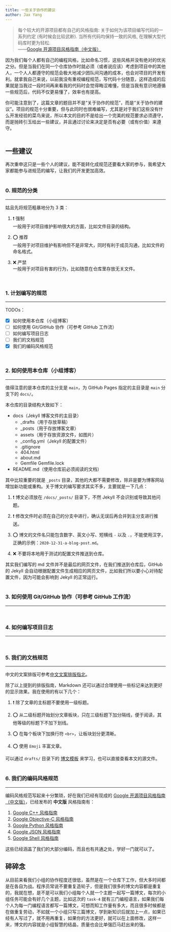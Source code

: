 ```yaml
---
title: 一些关于协作的建议
author: Jax Yang
---
```


> 每个较大的开源项目都有自己的风格指南: 关于如何为该项目编写代码的一系列约定 (有时候会比较武断). 当所有代码均保持一致的风格, 在理解大型代码库时更为轻松.  
> ——[Google 开源项目风格指南（中文版）](https://google-styleguide.readthedocs.io/zh_CN/latest/)  

因为我们每个人都有自己的编程风格，比如命名习惯，这些风格并没有绝对的优劣之分。但是当我们在同一个仓库协作时就必须（或者说应该）考虑到项目中的其他人，一个人人都遵守的规范会极大地减少团队间沟通的成本，也会对项目的开发有利。就拿我自己来说，以前我没有重视编程规范，写代码十分随意，这样造成的后果就是当我过一段时间再来看我的代码时会觉得晦涩难懂，但是当我有意识地遵循一些规范后，代码不仅更易懂了，效率也有提高。  

你可能注意到了，这篇文章的题目并不是“关于协作的规范”，而是“关于协作的建议”。项目的规范十分重要，但与此同时也很难编写，尤其是对于我们这些没有什么开发经验的菜鸟来说，所以本文的目的不是给出一个完美的规范要求必须遵守，而是抛砖引玉给出一些建议，并且通过讨论来决定是否有必要（或有价值）来遵守。  
<br>

## 一些建议
再次重申这只是一些个人的建议，能不能转化成规范还要看大家的参与，我希望大家都能参与进规范的编写，让我们的开发更加高效。  
<br>

### 0. 规范的分类
___
姑且先将规范粗暴地分为 3 类：  
1. ❗ 强制  
    一般用于对项目维护影响很大的方面，比如文件目录的结构。  

2. ⭕ 推荐  
    一般用于对项目维护有影响但不是非常大，同时有利于成员沟通，比如文件的命名格式。  

3. ❌ 严禁  
    一般用于对项目有害的行为，比如随意在仓库里存放无关文件。  
<br>

### 1. 计划编写的规范
___
TODOs：  
- [x] 如何使用本仓库（小组博客）  
- [ ] 如何使用 Git/GitHub 协作（可参考 GitHub 工作流）  
- [ ] 如何编写项目日志  
- [ ] 我们的文档规范  
- [x] 我们的编码风格规范  
<br>

### 2. 如何使用本仓库（小组博客）
___
值得注意的是本仓库的主分支是 `main`，为 GitHub Pages 指定的主目录是 `main` 分支下的 `docs/`。  

本仓库的目录结构大致如下：  
- docs（Jekyll 博客文件的主目录）  
    - _drafts（用于存放草稿）  
    - _posts（用于存放博客文章）  
    - assets（用于存放资源文件，如图片）  
    - _config.yml（Jekyll 的配置文件）  
    - .gitignore  
    - 404.html  
    - about.md  
    - Gemfile   Gemfile.lock  
- README.md（使用仓库前必须阅读的文档）  

其中比较重要的就是 `_posts` 目录，其他的大都不需要修改，除非是要为博客网站增加新功能或重构。关于博文的编写要求其实不多，主要就是一下几点：  
1. ❗ 博文必须放在 `/docs/_posts/` 目录下，不然 Jekyll 不会识别或导致其他问题。  

2. ❗ 修改文件时必须在自己的分支中进行，确认无误后再合并到主分支进行推送。  

3. ⭕ 博文的文件名只能包含数字、英文小写、短横线 `-` 以及 `.`，不能使用汉字，正确的示例：`2020-12-31-a-blog-post.md`。  

4. ❌ 不要将本地用于测试的配置文件推送到仓库。  

其实我们编写的 md 文件并不是最后的网页文件，在我们推送到仓库后，GitHub 的 Jekyll 会自动根据配置文件生成相应的网页文件，比如我们所以要小心对待配置文件，因为可能会影响到 Jekyll 的正常运行。  
<br>

### 3. 如何使用 Git/GitHub 协作（可参考 GitHub 工作流）  
___
<br>

### 4. 如何编写项目日志  
___
<br>

### 5. 我们的文档规范  
___
中文的文案排版可参考[中文文案排版指北](https://github.com/sparanoid/chinese-copywriting-guidelines/blob/master/README.zh-CN.md#%E4%B8%AD%E6%96%87%E6%96%87%E6%A1%88%E6%8E%92%E7%89%88%E6%8C%87%E5%8C%97)。  

除了以上提到的排版指南，Markdown 还可以通过合理使用一些标记来达到更好的显示效果。我在使用的有以下几个：  
1. ❗ 除了文章的主标题不要使用一级标题。  

2. ⭕ 从二级标题开始划分文章板块，只在三级标题下加分隔线，便于阅读，其他等级的标题下不加下划线。  

3. ⭕ 在每个板块下加换行符 `<br>`，让板块划分更清晰。  

4. ⭕ 使用 `Emoji` 丰富文章。  

可以通过 `drafts/` 目录下的 [博文模板](/docs/_drafts/post-template.md) 来学习，也可以直接查看本文的源文件。  
<br>

### 6. 我们的编码风格规范
___
编码风格规范写起来十分繁琐，好在我们已经有现成的 [Google 开源项目风格指南（中文版）](https://google-styleguide.readthedocs.io/zh_CN/latest/)，已经发布的 **中文版** 风格指南有：  
1. [Google C++ 风格指南](http://zh-google-styleguide.readthedocs.org/en/latest/google-cpp-styleguide/)  
2. [Google Objective-C 风格指南](http://zh-google-styleguide.readthedocs.org/en/latest/google-objc-styleguide/)  
3. [Google Python 风格指南](http://zh-google-styleguide.readthedocs.org/en/latest/google-python-styleguide/) 
4. [Google JSON 风格指南](https://github.com/darcyliu/google-styleguide/blob/master/JSONStyleGuide.md)  
5. [Google Shell 风格指南](http://zh-google-styleguide.readthedocs.org/en/latest/google-shell-styleguide/)  

这些已经涵盖了我们的大部分编码，而且也有共通之处，学好一门就可以了。 
<br>

## 碎碎念
从目前来看我们小组的协作程度还很低，虽然是在一个仓库下工作，但大多时间都是在各自为战。程序员常说不要重复造轮子，但是我们很多的博文内容都是重复的，我就在想，是不是可以我们小组每个人就一个主题一起写一篇博文，每次的小组任务可能会有好几个主题，比如这次的 `task-4` 就有三门编程语言，如果我们每个人为每一门编程语言都写一篇博文，可想而知工作量有多大，而且很多时候都是在做重复劳动，不如就一个小组只写三篇博文，学到新知识后就加上一点，如果已经有人写过了，就不用再重复，如果你的方法更好，就可以在上面修改，这样一来，博文的内容就是小组智慧的结晶，质量也会比单强匹马赶出来的强。  